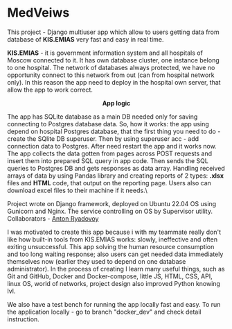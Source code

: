 # MedVeiws

This project - Django multiuser app which allow to users getting data from database
of **KIS.EMIAS** very fast and easy in real time.

**KIS.EMIAS** - it is government information system and all hospitals of Moscow connected to it. 
It has own database cluster, one instance belong to one hospital. The network of databases always protected, 
we have no opportunity connect to this network from out (can from hospital network only).
In this reason the app need to deploy in the hospital own server, that allow the app to work correct.

**<center><p>App logic</p></center>**
The app has SQLite database as a main DB needed only for saving connecting to Postgres database data.
So, how it works:
the app using depend on hospital Postgres database, that the first thing you need to do - create the SQlite DB superuser.
Then by using superuser acc - add connection data to Postgres. 
After need restart the app and it works now.
The app collects the data gotten from pages across POST requests and insert them into prepared SQL query in app code.
Then sends the SQL queries to Postgres DB and gets responses as data array.
Handling received arrays of data by using Pandas library and creating reports of 2 types: **.xlsx** files and **HTML** code,
that output on the reporting page. 
Users also can download excel files to their machine if it needs.\


Project wrote on Django framework, deployed on Ubuntu 22.04 OS using Gunicorn and Nginx.
The service controlling on OS by Supervisor utility.
Collaborators - [Anton Ryadovoy](https://github.com/AntonRyadovoy) 

I was motivated to create this app because i with my teammate really don't like how 
built-in tools from KIS.EMIAS works: slowly, ineffective and often exiting unsuccessful.
This app solving the human resource consumption and too long waiting response; 
also users can get needed data immediately  themselves now (earlier they used to depend on one database administrator).
In the process of creating I learn many useful things, such as Git and GitHub, Docker and Docker-compose, little JS,
HTML, CSS, API, linux OS, world of networks, project design also improved Python knowing lvl.


We also have a test bench for running the app locally fast and easy.
To run the application locally - go to branch "docker_dev" and check detail instruction.
